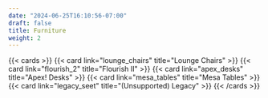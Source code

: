 ```yaml
---
date: "2024-06-25T16:10:56-07:00"
draft: false
title: Furniture
weight: 2
---
```


{{< cards >}}
    {{< card link="lounge_chairs" title="Lounge Chairs" >}}
    {{< card link="flourish_2" title="Flourish II" >}}
    {{< card link="apex_desks" title="Apex! Desks" >}}
    {{< card link="mesa_tables" title="Mesa Tables" >}}
    {{< card link="legacy_seet" title="(Unsupported) Legacy" >}}
{{< /cards >}}